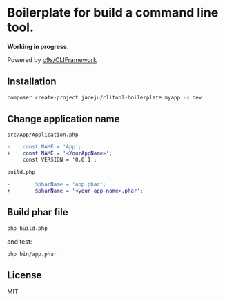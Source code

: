 # Boilerplate for build a command line tool.

**Working in progress.**

Powered by [c9s/CLIFramework](https://github.com/c9s/CLIFramework)

## Installation

```bash
composer create-project jaceju/clitool-boilerplate myapp -s dev
```

## Change application name

`src/App/Application.php`

```diff
-    const NAME = 'App';
+    const NAME = '<YourAppName>';
     const VERSION = '0.0.1';
```

`build.php`

```diff
-        $pharName = 'app.phar';
+        $pharName = '<your-app-name>.phar';
```

## Build phar file

```bash
php build.php
```

and test:

```
php bin/app.phar
```

## License

MIT